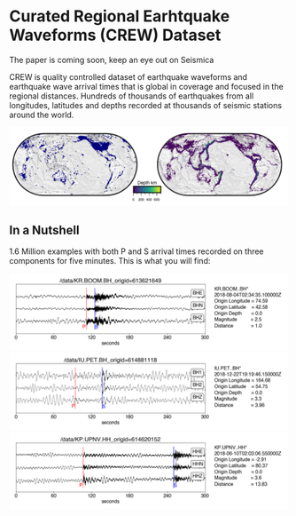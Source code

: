 # Curated Regional Earhtquake Waveforms (CREW) Dataset

The paper is coming soon, keep an eye out on Seismica

CREW is quality controlled dataset of earthquake waveforms and earthquake wave arrival times that is global in coverage and focused in the regional distances. Hundreds of thousands of earthquakes from all longitudes, latitudes and depths recorded at thousands of seismic stations around the world.

![Image Alt text](/images/CREW_cat_2.png)

## In a Nutshell
1.6 Million examples with both P and S arrival times recorded on three components for five minutes. This is what you will find:

![Image Alt text](/three_example_from_crew.png)
![Image Alt text](/one_example_from_crew.png)
![Image Alt text](/two_example_from_crew.png)
